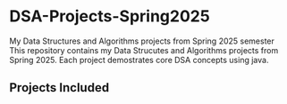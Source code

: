 # DSA-Projects-Spring2025
My Data Structures and Algorithms projects from Spring 2025 semester
This repository contains my Data Strucutes and Algorithms projects from Spring 2025.
Each project demostrates core DSA concepts using java. 
## Projects Included

